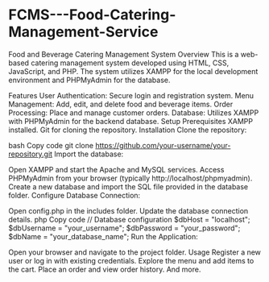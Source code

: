 # FCMS---Food-Catering-Management-Service
Food and Beverage Catering Management System
Overview
This is a web-based catering management system developed using HTML, CSS, JavaScript, and PHP. The system utilizes XAMPP for the local development environment and PHPMyAdmin for the database.

Features
User Authentication: Secure login and registration system.
Menu Management: Add, edit, and delete food and beverage items.
Order Processing: Place and manage customer orders.
Database: Utilizes XAMPP with PHPMyAdmin for the backend database.
Setup
Prerequisites
XAMPP installed.
Git for cloning the repository.
Installation
Clone the repository:

bash
Copy code
git clone https://github.com/your-username/your-repository.git
Import the database:

Open XAMPP and start the Apache and MySQL services.
Access PHPMyAdmin from your browser (typically http://localhost/phpmyadmin).
Create a new database and import the SQL file provided in the database folder.
Configure Database Connection:

Open config.php in the includes folder.
Update the database connection details.
php
Copy code
// Database configuration
$dbHost     = "localhost";
$dbUsername = "your_username";
$dbPassword = "your_password";
$dbName     = "your_database_name";
Run the Application:

Open your browser and navigate to the project folder.
Usage
Register a new user or log in with existing credentials.
Explore the menu and add items to the cart.
Place an order and view order history.
And more.

